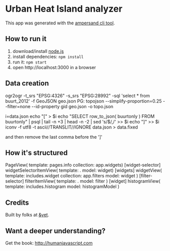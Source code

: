 # Urban Heat Island analyzer

This app was generated with the [ampersand cli tool](http://ampersandjs.com/learn/quick-start-guide).

## How to run it

1. download/install [node.js](http://nodejs.org/)
1. install dependencies: `npm install`
1. run it: `npm start`
1. open http://localhost:3000 in a browser

## Data creation
 ogr2ogr -t_srs "EPSG:4326" -s_srs "EPSG:28992" -sql 'select * from buurt_2012' -f GeoJSON geo.json  PG:
 topojson  --simplify-proportion=0.25 --filter=none --id-property gid geo.json -o topo.json

 i=data.json
 echo "[" > $i
 echo "SELECT row_to_json( buurtonly ) FROM buurtonly" | psql | tail -n +3 | head -n -2 | sed 's/$/,/' >> $i
 echo "]"  >> $i
 iconv -f utf8 -t ascii//TRANSLIT//IGNORE data.json > data.fixed

and then remove the last comma before the ']'


## How it's structured

PageView( template: pages.info  collection: app.widgets)
    [widget-selector] widgetSelectorItemView( template: .  model: widget)
        [widgets] widgetView( template: includes.widget  collection: app.filters  model: widget )
            [filter-selector] filterItemView( template: . model: filter )
            [widget] histogramView( template: includes.histogram  model: histogramModel )

## Credits

Built by folks at [&yet](http://andyet.com).

## Want a deeper understanding?

Get the book: http://humanjavascript.com
